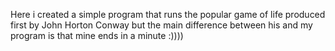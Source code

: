 Here i created a simple program that runs the popular game of life produced first by John Horton Conway but the main difference between his and my program is that mine ends in a minute :))))
